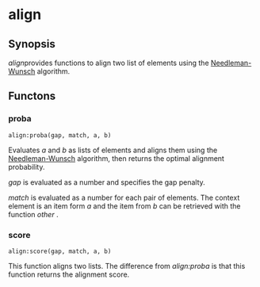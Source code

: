 <h1 class="library">align</h1>

## Synopsis

*align*provides functions to align two list of elements using the [Needleman-Wunsch]() algorithm.

## Functons

<a name="proba">

### proba

`align:proba(gap, match, a, b)`

Evaluates *a* and *b* as lists of elements and aligns them using the [Needleman-Wunsch]() algorithm, then returns the optimal alignment probability.

 *gap* is evaluated as a number and specifies the gap penalty.

 *match* is evaluated as a number for each pair of elements. The context element is an item form *a* and the item from *b* can be retrieved with the function *other* .

<a name="score">

### score

`align:score(gap, match, a, b)`

This function aligns two lists. The difference from *align:proba* is that this function returns the alignment score.

